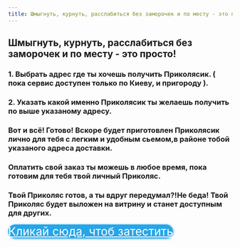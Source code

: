 ```yaml
---
title: Шмыгнуть, курнуть, расслабиться без заморочек и по месту - это просто!
---
```

## Шмыгнуть, курнуть, расслабиться без заморочек и по месту - это просто!

### 1. Выбрать адрес где ты хочешь получить Приколясик. ( пока сервис доступен только по Киеву, и пригороду ).
### 2. Указать какой именно Приколясик ты желаешь получить по выше указаному адресу.


### Вот и всё! Готово! Вскоре будет приготовлен Приколясик лично для тебя с легким и удобным сьемом,в районе тобой указаного адреса доставки. 

### Оплатить свой заказ ты можешь  в любое время, пока  готовим для тебя твой личный Приколяс.
 
### Твой Приколяс готов, а ты вдруг передумал?!Не беда! Твой Приколяс будет выложен на витрину и станет доступным для других.

<script type="text/javascript">(function() {var script=document.createElement("script");script.type="text/javascript";script.async =true;script.src="//telegram.im/widget-button/index.php?id=@godjah";document.getElementsByTagName("head")[0].appendChild(script);})();</script>
<a href="https://t.me/+4Oye3NKvkWU0ZDMy" target="_blank" class="telegramim_button telegramim_shadow telegramim_pulse" style="font-size:26px;width:90%;background:#27A5E7;box-shadow:1px 1px 5px #27A5E7;color:#FFFFFF;border-radius:50px;" title=""><i></i>Кликай сюда, чтоб затестить</a>
